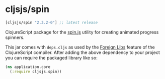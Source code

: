 # cljsjs/spin

[](dependency)
```clojure
[cljsjs/spin "2.3.2-0"] ;; latest release
```
[](/dependency)

ClojureScript package for the [spin.js](spin.js) utility for creating animated
progress spinners.

This jar comes with `deps.cljs` as used by the [Foreign Libs][flibs] feature
of the ClojureScript compiler. After adding the above dependency to your project
you can require the packaged library like so:

```clojure
(ns application.core
  (:require cljsjs.spin))
```

[flibs]: https://clojurescript.org/reference/packaging-foreign-deps
[spin.js]: http://spin.js.org
